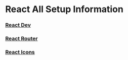 # React All Setup Information

### [React Dev](https://react.dev/)

### [React Router](https://reactrouter.com/en/main)

### [React Icons](https://react-icons.github.io/react-icons/)
